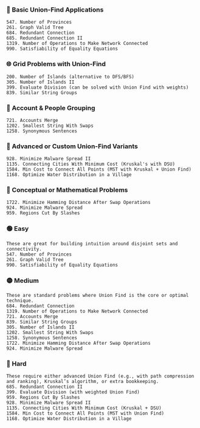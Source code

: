 ### 🔁 Basic Union-Find Applications
```text
547. Number of Provinces
261. Graph Valid Tree
684. Redundant Connection
685. Redundant Connection II
1319. Number of Operations to Make Network Connected
990. Satisfiability of Equality Equations
```
### 🌐 Grid Problems with Union-Find
```text
200. Number of Islands (alternative to DFS/BFS)
305. Number of Islands II
399. Evaluate Division (can be solved with Union Find with weights)
839. Similar String Groups
```
### 👥 Account & People Grouping
```text
721. Accounts Merge
1202. Smallest String With Swaps
1258. Synonymous Sentences
```
### 🧩 Advanced or Custom Union-Find Variants
```text
928. Minimize Malware Spread II
1135. Connecting Cities With Minimum Cost (Kruskal's with DSU)
1584. Min Cost to Connect All Points (MST with Kruskal + Union Find)
1168. Optimize Water Distribution in a Village
```
### 🧠 Conceptual or Mathematical Problems
```text
1722. Minimize Hamming Distance After Swap Operations
924. Minimize Malware Spread
959. Regions Cut By Slashes
```


### 🟢 Easy
```text
These are great for building intuition around disjoint sets and connectivity.
547. Number of Provinces
261. Graph Valid Tree
990. Satisfiability of Equality Equations
```
### 🟡 Medium
```text
These are standard problems where Union Find is the core or optimal technique.
684. Redundant Connection
1319. Number of Operations to Make Network Connected
721. Accounts Merge
839. Similar String Groups
305. Number of Islands II
1202. Smallest String With Swaps
1258. Synonymous Sentences
1722. Minimize Hamming Distance After Swap Operations
924. Minimize Malware Spread
```
### 🔴 Hard
```text
These require either advanced Union Find (e.g., with path compression and ranking), Kruskal’s algorithm, or extra bookkeeping.
685. Redundant Connection II
399. Evaluate Division (with weighted Union Find)
959. Regions Cut By Slashes
928. Minimize Malware Spread II
1135. Connecting Cities With Minimum Cost (Kruskal + DSU)
1584. Min Cost to Connect All Points (MST with Union Find)
1168. Optimize Water Distribution in a Village
```
